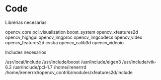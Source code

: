 # Code
Librerias necesarias 

opencv_core
pcl_visualization
boost_system
opencv_xfeatures2d
opencv_highgui
opencv_imgproc
opencv_imgcodecs
opencv_video
opencv_features2d
cvsba
opencv_calib3d
opencv_videoio

Includes necesarios

/usr/local/include
/usr/include/boost
/usr/include/eigen3
/usr/include/vtk-6.2
/usr/include/pcl-1.7
/home/irenerrrd
/home/irenerrrd/opencv_contrib/modules/xfeatures2d/include
